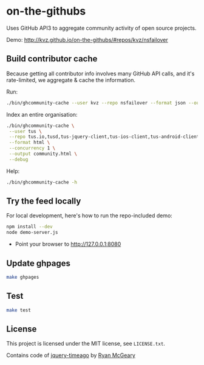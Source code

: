 on-the-githubs
==============

Uses GitHub API3 to aggregate community activity of open source projects.

Demo: http://kvz.github.io/on-the-githubs/#repos/kvz/nsfailover

## Build contributor cache

Because getting all contributor info involves many GitHub API calls, and it's
rate-limited, we aggregate & cache the information.

Run:

```bash
./bin/ghcommunity-cache --user kvz --repo nsfailover --format json --output > community.json
```

Index an entire organisation:

```bash
./bin/ghcommunity-cache \
 --user tus \
 --repo tus.io,tusd,tus-jquery-client,tus-ios-client,tus-android-client,tus-resumable-upload-protocol \
 --format html \
 --concurrency 1 \
 --output community.html \
 --debug
```

Help:

```bash
./bin/ghcommunity-cache -h
```

## Try the feed locally

For local development, here's how to run the repo-included demo:

```bash
npm install --dev
node demo-server.js
```

- Point your browser to http://127.0.0.1:8080

## Update ghpages

```bash
make ghpages
```

## Test

```bash
make test
```

## License

This project is licensed under the MIT license, see `LICENSE.txt`.

Contains code of [jquery-timeago](https://github.com/rmm5t/jquery-timeago)
by [Ryan McGeary](https://github.com/rmm5t/jquery-timeago/blob/master/LICENSE.txt)

